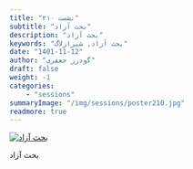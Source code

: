 ```yaml
---
title: "نشست ۲۱۰"
subtitle: "بحث آزاد"
description: "بحث آزاد"
keywords: "بحث آزاد, شیرازلاگ"
date: "1401-11-12"
author: "گودرز جعفری"
draft: false
weight: -1
categories:
    - "sessions"
summaryImage: "/img/sessions/poster210.jpg"
readmore: true
---
```

[![بحث آزاد](/img/sessions/poster210.jpg)](/img/sessions/poster210.jpg)

بحث آزاد